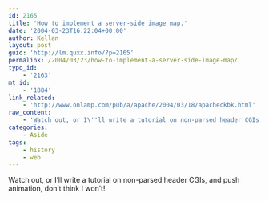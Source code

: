 ```yaml
---
id: 2165
title: 'How to implement a server-side image map.'
date: '2004-03-23T16:22:04+00:00'
author: Kellan
layout: post
guid: 'http://lm.quxx.info/?p=2165'
permalink: /2004/03/23/how-to-implement-a-server-side-image-map/
typo_id:
    - '2163'
mt_id:
    - '1884'
link_related:
    - 'http://www.onlamp.com/pub/a/apache/2004/03/18/apacheckbk.html'
raw_content:
    - 'Watch out, or I\''ll write a tutorial on non-parsed header CGIs, and push animation, don\''t think I won\''t!'
categories:
    - Aside
tags:
    - history
    - web
---
```


Watch out, or I’ll write a tutorial on non-parsed header CGIs, and push animation, don’t think I won’t!